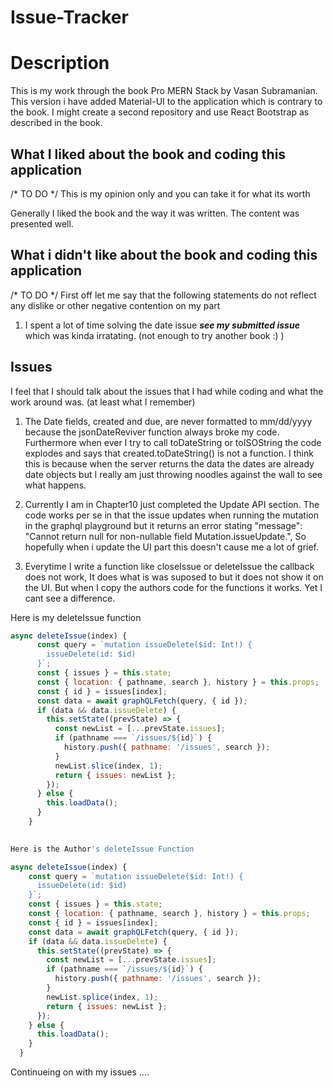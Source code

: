 # Issue-Tracker

# Description
This is my work through the book Pro MERN Stack by Vasan Subramanian. This version i have added Material-UI to the application which is contrary to the book. I might create a second repository and use React Bootstrap as described in the book.

## What I liked about the book and coding this application
/* TO DO */
This is my opinion only and you can take it for what its worth

Generally I liked the book and the way it was written. The content was presented well. 

## What i didn't like about the book and coding this application
/* TO DO */
First off let me say that the following statements do not reflect any dislike or other negative contention on my part

1) I spent a lot of time solving the date issue ***see my submitted issue*** which was kinda irratating. (not enough to try another book :) )

## Issues
I feel that I should talk about the issues that I had while coding and what the work around was. (at least what I remember)

1) The Date fields, created and due, are never formatted to mm/dd/yyyy because the jsonDateReviver function always broke my code. Furthermore when ever I try to call toDateString or toISOString the code explodes and says that created.toDateString() is not a function. I think this is because when the server returns the data the dates are already date objects but I really am just throwing noodles against the wall to see what happens.

2) Currently I am in Chapter10 just completed the Update API section. The code works per se in that the issue updates when running the mutation in the graphql playground but it returns an error stating "message": "Cannot return null for non-nullable field Mutation.issueUpdate.", So hopefully when i update the UI part this doesn't cause me a lot of grief.  
3) Everytime I write a function like closeIssue or deleteIssue the callback does not work, It does what is was suposed to but it does not show it on the UI. But when I copy the authors code for the functions it works. Yet I cant see a difference.

Here is my deleteIssue function  
```javascript
async deleteIssue(index) {    
      const query = `mutation issueDelete($id: Int!) {    
        issueDelete(id: $id)    
      }`;    
      const { issues } = this.state;    
      const { location: { pathname, search }, history } = this.props;    
      const { id } = issues[index];    
      const data = await graphQLFetch(query, { id });    
      if (data && data.issueDelete) {    
        this.setState((prevState) => {    
          const newList = [...prevState.issues];    
          if (pathname === `/issues/${id}`) {    
            history.push({ pathname: '/issues', search });    
          }    
          newList.slice(index, 1);    
          return { issues: newList };    
        });    
      } else {    
        this.loadData();    
      }    
    } 
    

Here is the Author's deleteIssue Function

async deleteIssue(index) {
    const query = `mutation issueDelete($id: Int!) {
      issueDelete(id: $id)
    }`;
    const { issues } = this.state;
    const { location: { pathname, search }, history } = this.props;
    const { id } = issues[index];
    const data = await graphQLFetch(query, { id });
    if (data && data.issueDelete) {
      this.setState((prevState) => {
        const newList = [...prevState.issues];
        if (pathname === `/issues/${id}`) {
          history.push({ pathname: '/issues', search });
        }
        newList.splice(index, 1);
        return { issues: newList };
      });
    } else {
      this.loadData();
    }
  } 
  ```
  
  Continueing on with my issues ....
